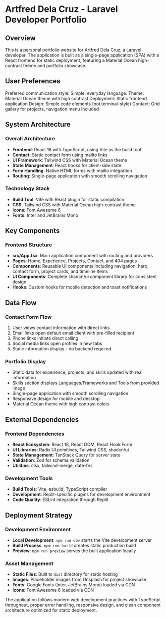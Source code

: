 # Artfred Dela Cruz - Laravel Developer Portfolio

## Overview

This is a personal portfolio website for Artfred Dela Cruz, a Laravel developer. The application is built as a single-page application (SPA) with a React frontend for static deployment, featuring a Material Ocean high-contrast theme and portfolio showcase.

## User Preferences

Preferred communication style: Simple, everyday language.
Theme: Material Ocean theme with high contrast
Deployment: Static frontend application
Design: Simple code elements (not terminal-style)
Contact: Grid gallery for projects, navigation menu included

## System Architecture

### Overall Architecture
- **Frontend**: React 18 with TypeScript, using Vite as the build tool  
- **Contact**: Static contact form using mailto links
- **UI Framework**: Tailwind CSS with Material Ocean theme
- **State Management**: React hooks for client-side state
- **Form Handling**: Native HTML forms with mailto integration
- **Routing**: Single-page application with smooth scrolling navigation

### Technology Stack
- **Build Tool**: Vite with React plugin for static compilation
- **CSS**: Tailwind CSS with Material Ocean high-contrast theme
- **Icons**: Font Awesome 6
- **Fonts**: Inter and JetBrains Mono

## Key Components

### Frontend Structure
- **src/App.tsx**: Main application component with routing and providers
- **Pages**: Home, Experience, Projects, Contact, and 404 pages
- **Components**: Reusable UI components including navigation, hero, contact form, project cards, and timeline items
- **UI Components**: Complete shadcn/ui component library for consistent design
- **Hooks**: Custom hooks for mobile detection and toast notifications

## Data Flow

### Contact Form Flow
1. User views contact information with direct links
2. Email links open default email client with pre-filled recipient
3. Phone links initiate direct calling
4. Social media links open profiles in new tabs
5. Static information display - no backend required

### Portfolio Display
- Static data for experience, projects, and skills updated with real information
- Skills section displays Languages/Frameworks and Tools from provided image
- Single-page application with smooth scrolling navigation
- Responsive design for mobile and desktop
- Material Ocean theme with high contrast colors

## External Dependencies

### Frontend Dependencies
- **React Ecosystem**: React 18, React DOM, React Hook Form
- **UI Libraries**: Radix UI primitives, Tailwind CSS, shadcn/ui
- **State Management**: TanStack Query for server state
- **Validation**: Zod for schema validation
- **Utilities**: clsx, tailwind-merge, date-fns

### Development Tools
- **Build Tools**: Vite, esbuild, TypeScript compiler
- **Development**: Replit-specific plugins for development environment
- **Code Quality**: ESLint integration through Replit

## Deployment Strategy

### Development Environment
- **Local Development**: `npm run dev` starts the Vite development server
- **Build Process**: `npm run build` creates static production build
- **Preview**: `npm run preview` serves the built application locally

### Asset Management
- **Static Files**: Built to `dist` directory for static hosting
- **Images**: Placeholder images from Unsplash for project showcase
- **Fonts**: Google Fonts (Inter, JetBrains Mono) loaded via CDN
- **Icons**: Font Awesome 6 loaded via CDN

The application follows modern web development practices with TypeScript throughout, proper error handling, responsive design, and clean component architecture optimized for static deployment.